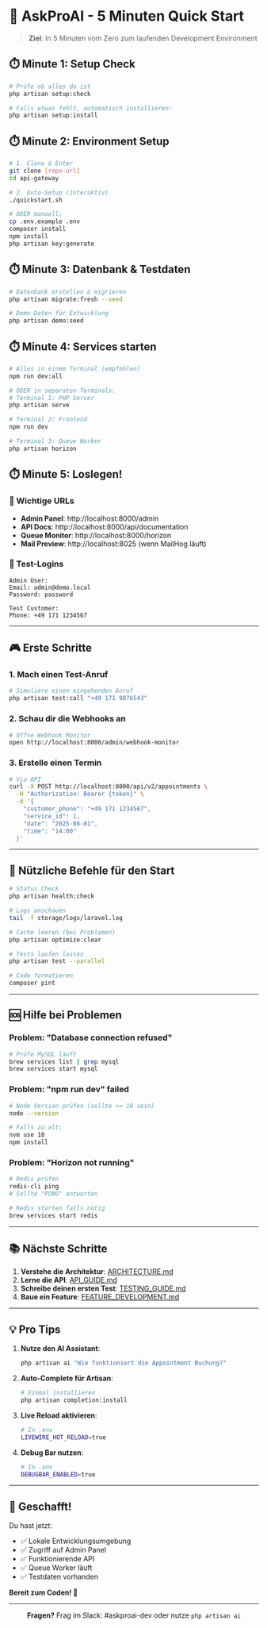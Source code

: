 # 🚀 AskProAI - 5 Minuten Quick Start

> **Ziel**: In 5 Minuten vom Zero zum laufenden Development Environment

## ⏱️ Minute 1: Setup Check

```bash
# Prüfe ob alles da ist
php artisan setup:check

# Falls etwas fehlt, automatisch installieren:
php artisan setup:install
```

## ⏱️ Minute 2: Environment Setup

```bash
# 1. Clone & Enter
git clone [repo-url]
cd api-gateway

# 2. Auto-Setup (interaktiv)
./quickstart.sh

# ODER manuell:
cp .env.example .env
composer install
npm install
php artisan key:generate
```

## ⏱️ Minute 3: Datenbank & Testdaten

```bash
# Datenbank erstellen & migrieren
php artisan migrate:fresh --seed

# Demo-Daten für Entwicklung
php artisan demo:seed
```

## ⏱️ Minute 4: Services starten

```bash
# Alles in einem Terminal (empfohlen)
npm run dev:all

# ODER in separaten Terminals:
# Terminal 1: PHP Server
php artisan serve

# Terminal 2: Frontend
npm run dev

# Terminal 3: Queue Worker
php artisan horizon
```

## ⏱️ Minute 5: Loslegen!

### 🎯 Wichtige URLs
- **Admin Panel**: http://localhost:8000/admin
- **API Docs**: http://localhost:8000/api/documentation
- **Queue Monitor**: http://localhost:8000/horizon
- **Mail Preview**: http://localhost:8025 (wenn MailHog läuft)

### 🔑 Test-Logins
```
Admin User:
Email: admin@demo.local
Password: password

Test Customer:
Phone: +49 171 1234567
```

---

## 🎮 Erste Schritte

### 1. Mach einen Test-Anruf
```bash
# Simuliere einen eingehenden Anruf
php artisan test:call "+49 171 9876543"
```

### 2. Schau dir die Webhooks an
```bash
# Öffne Webhook Monitor
open http://localhost:8000/admin/webhook-monitor
```

### 3. Erstelle einen Termin
```bash
# Via API
curl -X POST http://localhost:8000/api/v2/appointments \
  -H "Authorization: Bearer {token}" \
  -d '{
    "customer_phone": "+49 171 1234567",
    "service_id": 1,
    "date": "2025-08-01",
    "time": "14:00"
  }'
```

---

## 🔧 Nützliche Befehle für den Start

```bash
# Status Check
php artisan health:check

# Logs anschauen
tail -f storage/logs/laravel.log

# Cache leeren (bei Problemen)
php artisan optimize:clear

# Tests laufen lassen
php artisan test --parallel

# Code formatieren
composer pint
```

---

## 🆘 Hilfe bei Problemen

### Problem: "Database connection refused"
```bash
# Prüfe MySQL läuft
brew services list | grep mysql
brew services start mysql
```

### Problem: "npm run dev" failed
```bash
# Node Version prüfen (sollte >= 18 sein)
node --version

# Falls zu alt:
nvm use 18
npm install
```

### Problem: "Horizon not running"
```bash
# Redis prüfen
redis-cli ping
# Sollte "PONG" antworten

# Redis starten falls nötig
brew services start redis
```

---

## 📚 Nächste Schritte

1. **Verstehe die Architektur**: [ARCHITECTURE.md](./ARCHITECTURE.md)
2. **Lerne die API**: [API_GUIDE.md](./API_GUIDE.md)
3. **Schreibe deinen ersten Test**: [TESTING_GUIDE.md](./TESTING_GUIDE.md)
4. **Baue ein Feature**: [FEATURE_DEVELOPMENT.md](./FEATURE_DEVELOPMENT.md)

---

## 💡 Pro Tips

1. **Nutze den AI Assistant**:
   ```bash
   php artisan ai "Wie funktioniert die Appointment Buchung?"
   ```

2. **Auto-Complete für Artisan**:
   ```bash
   # Einmal installieren
   php artisan completion:install
   ```

3. **Live Reload aktivieren**:
   ```bash
   # In .env
   LIVEWIRE_HOT_RELOAD=true
   ```

4. **Debug Bar nutzen**:
   ```bash
   # In .env
   DEBUGBAR_ENABLED=true
   ```

---

## 🎉 Geschafft!

Du hast jetzt:
- ✅ Lokale Entwicklungsumgebung
- ✅ Zugriff auf Admin Panel
- ✅ Funktionierende API
- ✅ Queue Worker läuft
- ✅ Testdaten vorhanden

**Bereit zum Coden! 🚀**

---

<div align="center">
<b>Fragen?</b> Frag im Slack: #askproai-dev oder nutze <code>php artisan ai</code>
</div>